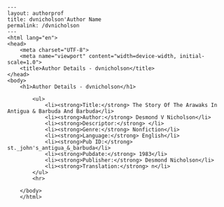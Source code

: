 
    ---
    layout: authorprof
    title: dvnicholson'Author Name 
    permalink: /dvnicholson
    ---
    <html lang="en">
    <head>
        <meta charset="UTF-8">
        <meta name="viewport" content="width=device-width, initial-scale=1.0">
        <title>Author Details - dvnicholson</title>
    </head>
    <body>
        <h1>Author Details - dvnicholson</h1>
        
            <ul>
                <li><strong>Title:</strong> The Story Of The Arawaks In Antigua & Barbuda And Barbuda</li>
                <li><strong>Author:</strong> Desmond V Nicholson</li>
                <li><strong>Descriptor:</strong> </li>
                <li><strong>Genre:</strong> Nonfiction</li>
                <li><strong>Language:</strong> English</li>
                <li><strong>Pub ID:</strong> st._john's_antigua_&_barbuda</li>
                <li><strong>Pubdate:</strong> 1983</li>
                <li><strong>Publisher:</strong> Desmond Nicholson</li>
                <li><strong>Translation:</strong> n</li>
            </ul>
            <hr>
            
        </body>
        </html>
        